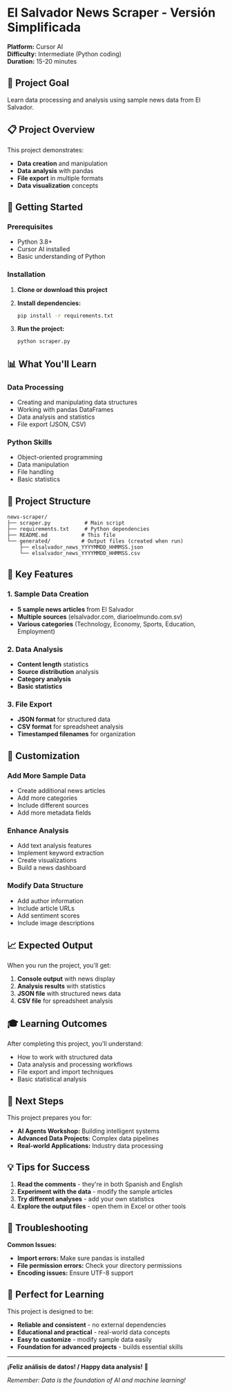 # El Salvador News Scraper - Versión Simplificada

**Platform:** Cursor AI  
**Difficulty:** Intermediate (Python coding)  
**Duration:** 15-20 minutes

## 🎯 Project Goal
Learn data processing and analysis using sample news data from El Salvador.

## 📋 Project Overview

This project demonstrates:
- **Data creation** and manipulation
- **Data analysis** with pandas
- **File export** in multiple formats
- **Data visualization** concepts

## 🚀 Getting Started

### Prerequisites
- Python 3.8+
- Cursor AI installed
- Basic understanding of Python

### Installation

1. **Clone or download this project**
2. **Install dependencies:**
   ```bash
   pip install -r requirements.txt
   ```

3. **Run the project:**
   ```bash
   python scraper.py
   ```

## 📊 What You'll Learn

### Data Processing
- Creating and manipulating data structures
- Working with pandas DataFrames
- Data analysis and statistics
- File export (JSON, CSV)

### Python Skills
- Object-oriented programming
- Data manipulation
- File handling
- Basic statistics

## 📁 Project Structure

```
news-scraper/
├── scraper.py           # Main script
├── requirements.txt     # Python dependencies
├── README.md           # This file
└── generated/          # Output files (created when run)
    ├── elsalvador_news_YYYYMMDD_HHMMSS.json
    └── elsalvador_news_YYYYMMDD_HHMMSS.csv
```

## 🎨 Key Features

### 1. Sample Data Creation
- **5 sample news articles** from El Salvador
- **Multiple sources** (elsalvador.com, diarioelmundo.com.sv)
- **Various categories** (Technology, Economy, Sports, Education, Employment)

### 2. Data Analysis
- **Content length** statistics
- **Source distribution** analysis
- **Category analysis**
- **Basic statistics**

### 3. File Export
- **JSON format** for structured data
- **CSV format** for spreadsheet analysis
- **Timestamped filenames** for organization

## 🔧 Customization

### Add More Sample Data
- Create additional news articles
- Add more categories
- Include different sources
- Add more metadata fields

### Enhance Analysis
- Add text analysis features
- Implement keyword extraction
- Create visualizations
- Build a news dashboard

### Modify Data Structure
- Add author information
- Include article URLs
- Add sentiment scores
- Include image descriptions

## 📈 Expected Output

When you run the project, you'll get:
1. **Console output** with news display
2. **Analysis results** with statistics
3. **JSON file** with structured news data
4. **CSV file** for spreadsheet analysis

## 🎓 Learning Outcomes

After completing this project, you'll understand:
- How to work with structured data
- Data analysis and processing workflows
- File export and import techniques
- Basic statistical analysis

## 🔗 Next Steps

This project prepares you for:
- **AI Agents Workshop:** Building intelligent systems
- **Advanced Data Projects:** Complex data pipelines
- **Real-world Applications:** Industry data processing

## 💡 Tips for Success

1. **Read the comments** - they're in both Spanish and English
2. **Experiment with the data** - modify the sample articles
3. **Try different analyses** - add your own statistics
4. **Explore the output files** - open them in Excel or other tools

## 🐛 Troubleshooting

**Common Issues:**
- **Import errors:** Make sure pandas is installed
- **File permission errors:** Check your directory permissions
- **Encoding issues:** Ensure UTF-8 support

## 🎯 Perfect for Learning

This project is designed to be:
- **Reliable and consistent** - no external dependencies
- **Educational and practical** - real-world data concepts
- **Easy to customize** - modify sample data easily
- **Foundation for advanced projects** - builds essential skills

---

**¡Feliz análisis de datos! / Happy data analysis!** 🚀

*Remember: Data is the foundation of AI and machine learning!* 